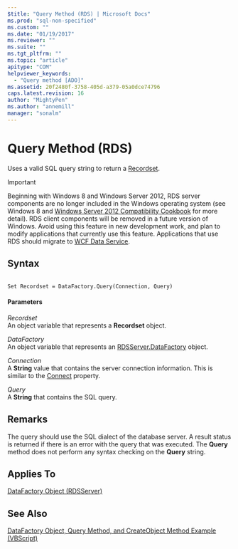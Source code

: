 ```yaml
---
$title: "Query Method (RDS) | Microsoft Docs"
ms.prod: "sql-non-specified"
ms.custom: ""
ms.date: "01/19/2017"
ms.reviewer: ""
ms.suite: ""
ms.tgt_pltfrm: ""
ms.topic: "article"
apitype: "COM"
helpviewer_keywords: 
  - "Query method [ADO]"
ms.assetid: 20f2480f-3758-405d-a379-05a0dce74796
caps.latest.revision: 16
author: "MightyPen"
ms.author: "annemill"
manager: "sonalm"
---
```

# Query Method (RDS)
Uses a valid SQL query string to return a [Recordset](../../../ado/reference/ado-api/recordset-object-ado.md).  
  
> [!IMPORTANT]
>  Beginning with Windows 8 and Windows Server 2012, RDS server components are no longer included in the Windows operating system (see Windows 8 and [Windows Server 2012 Compatibility Cookbook](https://www.microsoft.com/en-us/download/details.aspx?id=27416) for more detail). RDS client components will be removed in a future version of Windows. Avoid using this feature in new development work, and plan to modify applications that currently use this feature. Applications that use RDS should migrate to [WCF Data Service](http://go.microsoft.com/fwlink/?LinkId=199565).  
  
## Syntax  
  
```  
  
Set Recordset = DataFactory.Query(Connection, Query)  
```  
  
#### Parameters  
 *Recordset*  
 An object variable that represents a **Recordset** object.  
  
 *DataFactory*  
 An object variable that represents an [RDSServer.DataFactory](../../../ado/reference/rds-api/datafactory-object-rdsserver.md) object.  
  
 *Connection*  
 A **String** value that contains the server connection information. This is similar to the [Connect](../../../ado/reference/rds-api/connect-property-rds.md) property.  
  
 *Query*  
 A **String** that contains the SQL query.  
  
## Remarks  
 The query should use the SQL dialect of the database server. A result status is returned if there is an error with the query that was executed. The **Query** method does not perform any syntax checking on the **Query** string.  
  
## Applies To  
 [DataFactory Object (RDSServer)](../../../ado/reference/rds-api/datafactory-object-rdsserver.md)  
  
## See Also  
 [DataFactory Object, Query Method, and CreateObject Method Example (VBScript)](../../../ado/reference/rds-api/datafactory-object-query-method-and-createobject-method-example-vbscript.md)


